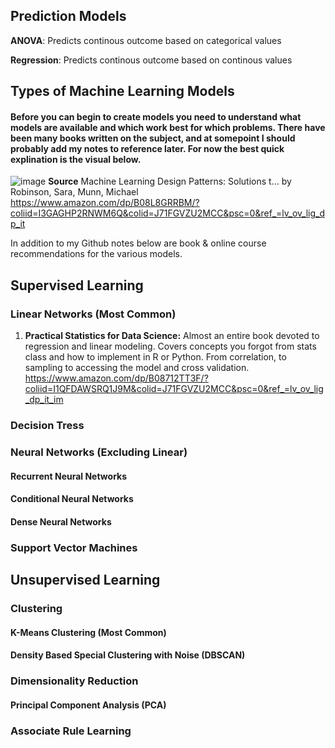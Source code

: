 ## Prediction Models 

**ANOVA**: Predicts continous outcome based on categorical values 

**Regression**: Predicts continous outcome based on continous values 

## Types of Machine Learning Models 

#### Before you can begin to create models you need to understand what models are available and which work best for which problems. There have been many books written on the subject, and at somepoint I should probably add my notes to reference later. For now the best quick explination is the visual below. 

![image](https://user-images.githubusercontent.com/28680575/105462091-26a49900-5c5c-11eb-9b0a-3bc20e23d08c.png)
**Source** Machine Learning Design Patterns: Solutions t… by Robinson, Sara, Munn, Michael
https://www.amazon.com/dp/B08L8GRRBM/?coliid=I3GAGHP2RNWM6Q&colid=J71FGVZU2MCC&psc=0&ref_=lv_ov_lig_dp_it

In addition to my Github notes below are book & online course recommendations for the various models. 

## Supervised Learning 

### Linear Networks (Most Common) 
1. **Practical Statistics for Data Science:** Almost an entire book devoted to regression and linear modeling. Covers concepts you forgot from stats class and how to implement in R or Python. From correlation, to sampling to accessing the model and cross validation. 
https://www.amazon.com/dp/B08712TT3F/?coliid=I1QFDAWSRQ1J9M&colid=J71FGVZU2MCC&psc=0&ref_=lv_ov_lig_dp_it_im

### Decision Tress 

### Neural Networks (Excluding Linear) 
#### Recurrent Neural Networks 
#### Conditional Neural Networks 
#### Dense Neural Networks 

### Support Vector Machines 

## Unsupervised Learning 

### Clustering 
#### K-Means Clustering (Most Common) 

#### Density Based Special Clustering with Noise (DBSCAN) 

### Dimensionality Reduction 

#### Principal Component Analysis (PCA) 

### Associate Rule Learning 

